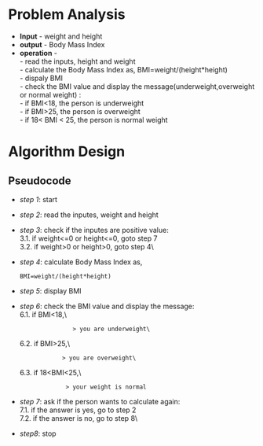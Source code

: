 # Problem Analysis
+ **Input** - weight and height
+ **output** - Body Mass Index
+ **operation** -\
             - read the inputs, height and weight\
             - calculate the Body Mass Index as, BMI=weight/(height*height)\
             - dispaly BMI\
             - check the BMI value and display the message(underweight,overweight or normal weight) :\
                           - if BMI<18, the person is underweight\
                           - if BMI>25, the person is overweight\
                           - if 18< BMI < 25, the person is normal weight
# Algorithm Design
 ## Pseudocode 
 + *step 1*: start
 + *step 2*: read the inputes, weight and height
 + *step 3*: check if the inputes are positive value:\
                 3.1. if weight<=0 or height<=0, goto step 7\
                 3.2. if weight>0 or height>0, goto step 4\
+ *step 4*: calculate Body Mass Index as,
  ```
  BMI=weight/(height*height)
  ```
+ *step 5*: display BMI
+ *step 6*: check the BMI value and display the message:\
   6.1. if BMI<18,\
  
                     > you are underweight\
   6.2. if BMI>25,\
  
                  > you are overweight\
  
   6.3. if 18<BMI<25,\
  
                   > your weight is normal
+ *step 7*: ask if the person wants to calculate again:\
                7.1. if the answer is yes, go to step 2\
                7.2. if the answer is no, go to step 8\
+ *step8*: stop

  


            
